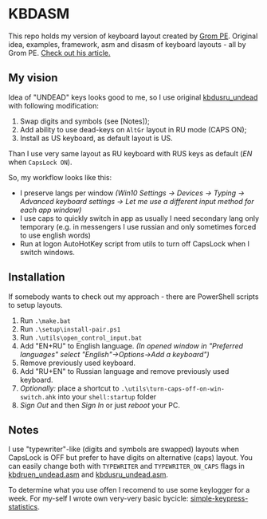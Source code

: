 KBDASM
======

This repo holds my version of keyboard layout created by [Grom PE](https://github.com/grompe/kbdasm).
Original idea, examples, framework, asm and disasm of keyboard layouts - all by Grom PE.
[Check out his article.](https://habr.com/ru/post/301882)

My vision
---------

Idea of "UNDEAD" keys looks good to me, so I use original [kbdusru_undead](https://github.com/grompe/kbdasm/blob/master/kbdusru_undead.asm) with following modification:

1. Swap digits and symbols (see [Notes]);
2. Add ability to use dead-keys on `AltGr` layout in RU mode (CAPS ON);
3. Install as US keyboard, as default layout is US.

Than I use very same layout as RU keyboard with RUS keys as default (_EN_ when `CapsLock ON`).

So, my workflow looks like this:

- I preserve langs per window _(Win10 Settings -> Devices -> Typing -> Advanced keyboard settings -> Let me use a different input method for each app window)_
- I use caps to quickly switch in app as usually I need secondary lang only temporary (e.g. in messengers I use russian and only sometimes forced to use english words)
- Run at logon AutoHotKey script from utils to turn off CapsLock when I switch windows.

Installation
------------

If somebody wants to check out my approach - there are PowerShell scripts to setup layouts.

1. Run `.\make.bat`
2. Run `.\setup\install-pair.ps1`
3. Run `.\utils\open_control_input.bat`
4. Add "EN+RU" to English language. _(In opened window in "Preferred languages" select "English"->Options->Add a keyboard")_
5. Remove previously used keyboard.
6. Add "RU+EN" to Russian language and remove previously used keyboard.
7. _Optionally:_ place a shortcut to `.\utils\turn-caps-off-on-win-switch.ahk` into your `shell:startup` folder
8. _Sign Out_ and then _Sign In_ or just _reboot_ your PC.

Notes
-----

I use "typewriter"-like (digits and symbols are swapped) layouts when CapsLock is OFF but prefer to have digits on alternative (caps) layout.
You can easily change both with `TYPEWRITER` and `TYPEWRITER_ON_CAPS` flags in [kbdruen_undead.asm](https://github.com/sirAndros/kbdasm/blob/master/layouts/kbdruen_undead.asm) and [kbdusru_undead.asm](https://github.com/sirAndros/kbdasm/blob/master/layouts/kbdusru_undead.asm).

To determine what you use offen I recomend to use some keylogger for a week. For my-self I wrote own very-very basic bycicle: [simple-keypress-statistics](https://github.com/sirAndros/simple-keypress-statistics).
